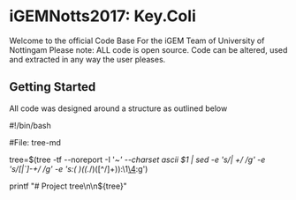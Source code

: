 # iGEMNotts2017: Key.Coli

Welcome to the official Code Base For the iGEM Team of University of Nottingam 
Please note: ALL code is open source. Code can be altered, used and extracted in any way the user pleases.

## Getting Started
All code was designed around a structure as outlined below

#!/bin/bash

#File: tree-md

tree=$(tree -tf --noreport -I '*~' --charset ascii $1 |
       sed -e 's/| \+/  /g' -e 's/[|`]-\+/ */g' -e 's:\(* \)\(\(.*/\)\([^/]\+\)\):\1[\4](\2):g')

printf "# Project tree\n\n${tree}"
